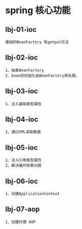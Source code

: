 # spring 核心功能

## lbj-01-ioc
    
    基础的BeanFactory 有getput方法
    
## lbj-02-ioc

    1、抽象BeanFactory
    2、bean的初始化由BeanFactory来处理。
    
## lbj-03-ioc

    1、注入基础类型属性
    
## lbj-04-ioc

    1、通过XML读取数据
    
## lbj-05-ioc

    1、注入引用类型属性
    2、解决循环依赖问题
    
    
## lbj-06-ioc

    1、创建ApplicationContext
    
## lbj-07-aop

    1、创建代理 AOP
